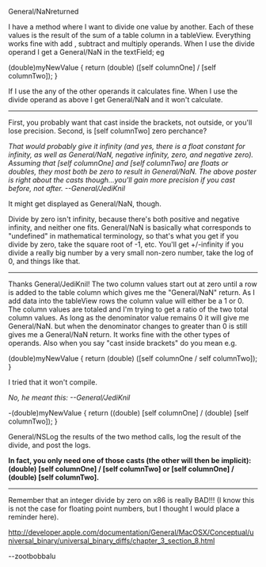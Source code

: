 General/NaNreturned 

I have a method where I want to divide one value by another. Each of these values is the result of the sum of a table column in a tableView. Everything works fine with   add , subtract and multiply operands. When I use the divide operand I get a General/NaN in the textField; eg

(double)myNewValue
{
    return (double) ([self columnOne] / [self columnTwo]);
}

If I use the any of the other operands it calculates fine. When I use the divide operand as above I get General/NaN and it won't calculate.

----

First, you probably want that cast inside the brackets, not outside, or you'll lose precision. Second, is     [self columnTwo] zero perchance?

*That would probably give it infinity (and yes, there is a float constant for infinity, as well as General/NaN, negative infinity, zero, and negative zero). Assuming that     [self columnOne] and     [self columnTwo] are floats or doubles, they most both be zero to result in General/NaN. The above poster is right about the casts though...you'll gain more precision if you cast before, not after. --General/JediKnil*

It might get displayed as     General/NaN, though.

Divide by zero isn't infinity, because there's both positive and negative infinity, and neither one fits. General/NaN is basically what corresponds to "undefined" in mathematical terminology, so that's what you get if you divide by zero, take the square root of -1, etc. You'll get +/-infinity if you divide a really big number by a very small non-zero number, take the log of 0, and things like that.


----
Thanks General/JediKnil! 
The two column values start out at zero until a row is added to the table column which gives me the "General/NaN" return. As I add data into the tableView  rows the  column value will either be a 1 or 0. The column values are totaled and I'm trying to get a ratio of the two total column values. As long as the denominator value remains 0 it will give me General/NaN. but when the denominator changes to greater than 0 is still gives me a General/NaN return. It works fine with the other types of operands. Also when you say "cast inside brackets" do you mean e.g.
    
(double)myNewValue
{
    return (double) ([self columnOne / self columnTwo]);
}

I tried that it won't compile.

*No, he meant this: --General/JediKnil*
    
-(double)myNewValue
{
    return ((double) [self columnOne] / (double) [self columnTwo]);
}


General/NSLog the results of the two method calls, log the result of the divide, and post the logs.

**In fact, you only need one of those casts (the other will then be implicit):     (double) [self columnOne] / [self columnTwo] or     [self columnOne] / (double) [self columnTwo].**

----

Remember that an integer divide by zero on x86 is really BAD!!! (I know this is not the case for floating point numbers, but I thought I would place a reminder here).

http://developer.apple.com/documentation/General/MacOSX/Conceptual/universal_binary/universal_binary_diffs/chapter_3_section_8.html

--zootbobbalu